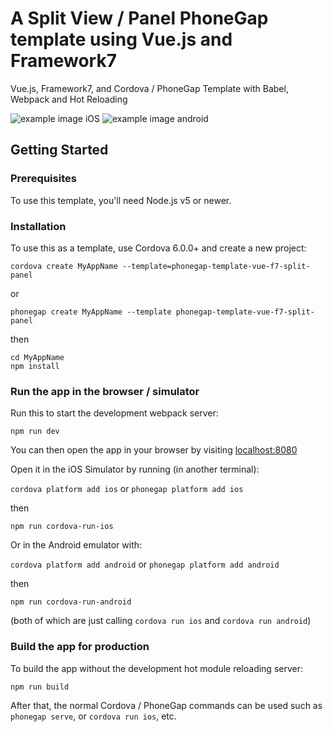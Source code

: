 # A Split View / Panel PhoneGap template using Vue.js and Framework7

Vue.js, Framework7, and Cordova / PhoneGap Template with Babel, Webpack and Hot Reloading

![example image iOS](https://github.com/phonegap/phonegap-template-vue-f7-split-panel/raw/master/example-split-iOS.png)
![example image android](https://github.com/phonegap/phonegap-template-vue-f7-split-panel/raw/master/example-split-android.png)

## Getting Started

### Prerequisites

To use this template, you'll need Node.js v5 or newer.

### Installation

To use this as a template, use Cordova 6.0.0+ and create a new project:

```
cordova create MyAppName --template=phonegap-template-vue-f7-split-panel
```

or

```
phonegap create MyAppName --template phonegap-template-vue-f7-split-panel
```

then

```
cd MyAppName
npm install
```

### Run the app in the browser / simulator

Run this to start the development webpack server:

```
npm run dev
```

You can then open the app in your browser by visiting [localhost:8080](http://localhost:8080)

Open it in the iOS Simulator by running (in another terminal):

`cordova platform add ios` or `phonegap platform add ios`

then

```
npm run cordova-run-ios
```

Or in the Android emulator with:

`cordova platform add android` or `phonegap platform add android`

then

```
npm run cordova-run-android
```

(both of which are just calling `cordova run ios` and `cordova run android`)


### Build the app for production

To build the app without the development hot module reloading server:

```
npm run build
```

After that, the normal Cordova / PhoneGap commands can be used such as `phonegap serve`, or `cordova run ios`, etc.

